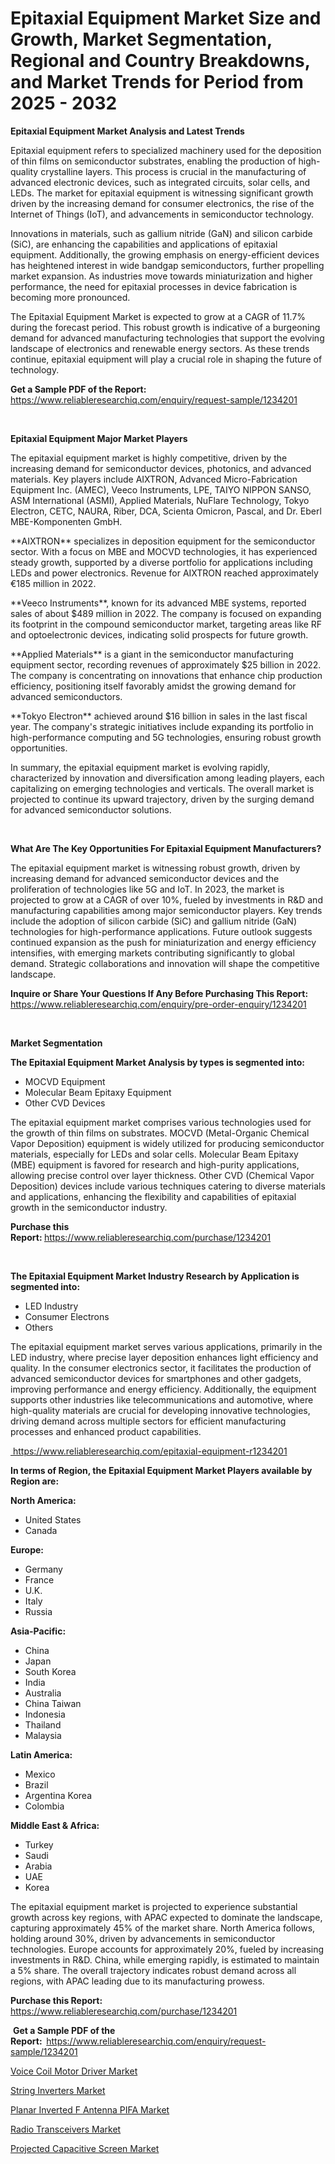 <p><h1>Epitaxial Equipment Market Size and Growth, Market Segmentation, Regional and Country Breakdowns, and Market Trends for Period from 2025 -  2032</h1></p><p><strong>Epitaxial Equipment Market Analysis and Latest Trends</strong></p>
<p><p>Epitaxial equipment refers to specialized machinery used for the deposition of thin films on semiconductor substrates, enabling the production of high-quality crystalline layers. This process is crucial in the manufacturing of advanced electronic devices, such as integrated circuits, solar cells, and LEDs. The market for epitaxial equipment is witnessing significant growth driven by the increasing demand for consumer electronics, the rise of the Internet of Things (IoT), and advancements in semiconductor technology.</p><p>Innovations in materials, such as gallium nitride (GaN) and silicon carbide (SiC), are enhancing the capabilities and applications of epitaxial equipment. Additionally, the growing emphasis on energy-efficient devices has heightened interest in wide bandgap semiconductors, further propelling market expansion. As industries move towards miniaturization and higher performance, the need for epitaxial processes in device fabrication is becoming more pronounced.</p><p>The Epitaxial Equipment Market is expected to grow at a CAGR of 11.7% during the forecast period. This robust growth is indicative of a burgeoning demand for advanced manufacturing technologies that support the evolving landscape of electronics and renewable energy sectors. As these trends continue, epitaxial equipment will play a crucial role in shaping the future of technology.</p></p>
<p><strong>Get a Sample PDF of the Report:&nbsp;</strong> <a href="https://www.reliableresearchiq.com/enquiry/request-sample/1234201?utm_campaign=1119&utm_medium=2&utm_source=Github&utm_content=ia&utm_term=11022025&utm_id=epitaxial-equipment">https://www.reliableresearchiq.com/enquiry/request-sample/1234201</a></p>
<p>&nbsp;</p>
<p><strong>Epitaxial Equipment Major Market Players</strong></p>
<p><p>The epitaxial equipment market is highly competitive, driven by the increasing demand for semiconductor devices, photonics, and advanced materials. Key players include AIXTRON, Advanced Micro-Fabrication Equipment Inc. (AMEC), Veeco Instruments, LPE, TAIYO NIPPON SANSO, ASM International (ASMI), Applied Materials, NuFlare Technology, Tokyo Electron, CETC, NAURA, Riber, DCA, Scienta Omicron, Pascal, and Dr. Eberl MBE-Komponenten GmbH.</p><p>**AIXTRON** specializes in deposition equipment for the semiconductor sector. With a focus on MBE and MOCVD technologies, it has experienced steady growth, supported by a diverse portfolio for applications including LEDs and power electronics. Revenue for AIXTRON reached approximately €185 million in 2022.</p><p>**Veeco Instruments**, known for its advanced MBE systems, reported sales of about $489 million in 2022. The company is focused on expanding its footprint in the compound semiconductor market, targeting areas like RF and optoelectronic devices, indicating solid prospects for future growth.</p><p>**Applied Materials** is a giant in the semiconductor manufacturing equipment sector, recording revenues of approximately $25 billion in 2022. The company is concentrating on innovations that enhance chip production efficiency, positioning itself favorably amidst the growing demand for advanced semiconductors.</p><p>**Tokyo Electron** achieved around $16 billion in sales in the last fiscal year. The company's strategic initiatives include expanding its portfolio in high-performance computing and 5G technologies, ensuring robust growth opportunities.</p><p>In summary, the epitaxial equipment market is evolving rapidly, characterized by innovation and diversification among leading players, each capitalizing on emerging technologies and verticals. The overall market is projected to continue its upward trajectory, driven by the surging demand for advanced semiconductor solutions.</p></p>
<p>&nbsp;</p>
<p><strong>What Are The Key Opportunities For Epitaxial Equipment Manufacturers?</strong></p>
<p><p>The epitaxial equipment market is witnessing robust growth, driven by increasing demand for advanced semiconductor devices and the proliferation of technologies like 5G and IoT. In 2023, the market is projected to grow at a CAGR of over 10%, fueled by investments in R&D and manufacturing capabilities among major semiconductor players. Key trends include the adoption of silicon carbide (SiC) and gallium nitride (GaN) technologies for high-performance applications. Future outlook suggests continued expansion as the push for miniaturization and energy efficiency intensifies, with emerging markets contributing significantly to global demand. Strategic collaborations and innovation will shape the competitive landscape.</p></p>
<p><strong>Inquire or Share Your Questions If Any Before Purchasing This Report:</strong> <a href="https://www.reliableresearchiq.com/enquiry/pre-order-enquiry/1234201?utm_campaign=1119&utm_medium=2&utm_source=Github&utm_content=ia&utm_term=11022025&utm_id=epitaxial-equipment">https://www.reliableresearchiq.com/enquiry/pre-order-enquiry/1234201</a></p>
<p>&nbsp;</p>
<p><strong>Market Segmentation</strong></p>
<p><strong>The Epitaxial Equipment Market Analysis by types is segmented into:</strong></p>
<p><ul><li>MOCVD Equipment</li><li>Molecular Beam Epitaxy Equipment</li><li>Other CVD Devices</li></ul></p>
<p><p>The epitaxial equipment market comprises various technologies used for the growth of thin films on substrates. MOCVD (Metal-Organic Chemical Vapor Deposition) equipment is widely utilized for producing semiconductor materials, especially for LEDs and solar cells. Molecular Beam Epitaxy (MBE) equipment is favored for research and high-purity applications, allowing precise control over layer thickness. Other CVD (Chemical Vapor Deposition) devices include various techniques catering to diverse materials and applications, enhancing the flexibility and capabilities of epitaxial growth in the semiconductor industry.</p></p>
<p><strong>Purchase this Report:&nbsp;</strong><a href="https://www.reliableresearchiq.com/purchase/1234201?utm_campaign=1119&utm_medium=2&utm_source=Github&utm_content=ia&utm_term=11022025&utm_id=epitaxial-equipment">https://www.reliableresearchiq.com/purchase/1234201</a></p>
<p>&nbsp;</p>
<p><strong>The Epitaxial Equipment Market Industry Research by Application is segmented into:</strong></p>
<p><ul><li>LED Industry</li><li>Consumer Electrons</li><li>Others</li></ul></p>
<p><p>The epitaxial equipment market serves various applications, primarily in the LED industry, where precise layer deposition enhances light efficiency and quality. In the consumer electronics sector, it facilitates the production of advanced semiconductor devices for smartphones and other gadgets, improving performance and energy efficiency. Additionally, the equipment supports other industries like telecommunications and automotive, where high-quality materials are crucial for developing innovative technologies, driving demand across multiple sectors for efficient manufacturing processes and enhanced product capabilities.</p></p>
<p><a href="https://www.reliableresearchiq.com/epitaxial-equipment-r1234201?utm_campaign=1119&utm_medium=2&utm_source=Github&utm_content=ia&utm_term=11022025&utm_id=epitaxial-equipment">&nbsp;https://www.reliableresearchiq.com/epitaxial-equipment-r1234201</a></p>
<p><strong>In terms of Region, the Epitaxial Equipment Market Players available by Region are:</strong></p>
<p>
    <p> <strong> North America: </strong>
        <ul>
            <li>United States</li>
            <li>Canada</li>
        </ul>
        </p> 
    <p> <strong> Europe: </strong>
        <ul>
            <li>Germany</li>
            <li>France</li>
            <li>U.K.</li>
            <li>Italy</li>
            <li>Russia</li>
        </ul>
        </p> 
    <p> <strong> Asia-Pacific: </strong>
        <ul>
            <li>China</li>
            <li>Japan</li>
            <li>South Korea</li>
            <li>India</li>
            <li>Australia</li>
            <li>China Taiwan</li>
            <li>Indonesia</li>
            <li>Thailand</li>
            <li>Malaysia</li>
        </ul>
        </p> 
    <p> <strong> Latin America: </strong>
        <ul>
            <li>Mexico</li>
            <li>Brazil</li>
            <li>Argentina Korea</li>
            <li>Colombia</li>
        </ul>
        </p> 
    <p> <strong> Middle East & Africa: </strong>
        <ul>
            <li>Turkey</li>
            <li>Saudi</li>
            <li>Arabia</li>
            <li>UAE</li>
            <li>Korea</li>
        </ul>
    </p>
    </p>
<p><p>The epitaxial equipment market is projected to experience substantial growth across key regions, with APAC expected to dominate the landscape, capturing approximately 45% of the market share. North America follows, holding around 30%, driven by advancements in semiconductor technologies. Europe accounts for approximately 20%, fueled by increasing investments in R&D. China, while emerging rapidly, is estimated to maintain a 5% share. The overall trajectory indicates robust demand across all regions, with APAC leading due to its manufacturing prowess.</p></p>
<p><strong>Purchase this Report: </strong><a href="https://www.reliableresearchiq.com/purchase/1234201?utm_campaign=1119&utm_medium=2&utm_source=Github&utm_content=ia&utm_term=11022025&utm_id=epitaxial-equipment">https://www.reliableresearchiq.com/purchase/1234201</a></p>
<p>&nbsp;<strong>Get a Sample PDF of the Report:&nbsp;&nbsp;</strong><a href="https://www.reliableresearchiq.com/enquiry/request-sample/1234201?utm_campaign=1119&utm_medium=2&utm_source=Github&utm_content=ia&utm_term=11022025&utm_id=epitaxial-equipment">https://www.reliableresearchiq.com/enquiry/request-sample/1234201</a></p>
<p><strong></strong></p>
<p><p><a href="https://github.com/alatoeve/Market-Research-Report-List-1/blob/main/voice-coil-motor-driver-market.md?utm_campaign=1119&utm_medium=2&utm_source=Github&utm_content=ia&utm_term=11022025&utm_id=epitaxial-equipment">Voice Coil Motor Driver Market</a></p><p><a href="https://github.com/seibttullyjh/Market-Research-Report-List-1/blob/main/string-inverters-market.md?utm_campaign=1119&utm_medium=2&utm_source=Github&utm_content=ia&utm_term=11022025&utm_id=epitaxial-equipment">String Inverters Market</a></p><p><a href="https://github.com/qazalakanle/Market-Research-Report-List-1/blob/main/planar-inverted-f-antenna-pifa-market.md?utm_campaign=1119&utm_medium=2&utm_source=Github&utm_content=ia&utm_term=11022025&utm_id=epitaxial-equipment">Planar Inverted F Antenna PIFA Market</a></p><p><a href="https://github.com/achuoheatly/Market-Research-Report-List-1/blob/main/radio-transceivers-market.md?utm_campaign=1119&utm_medium=2&utm_source=Github&utm_content=ia&utm_term=11022025&utm_id=epitaxial-equipment">Radio Transceivers Market</a></p><p><a href="https://github.com/storcweithzg/Market-Research-Report-List-1/blob/main/projected-capacitive-screen-market.md?utm_campaign=1119&utm_medium=2&utm_source=Github&utm_content=ia&utm_term=11022025&utm_id=epitaxial-equipment">Projected Capacitive Screen Market</a></p></p>